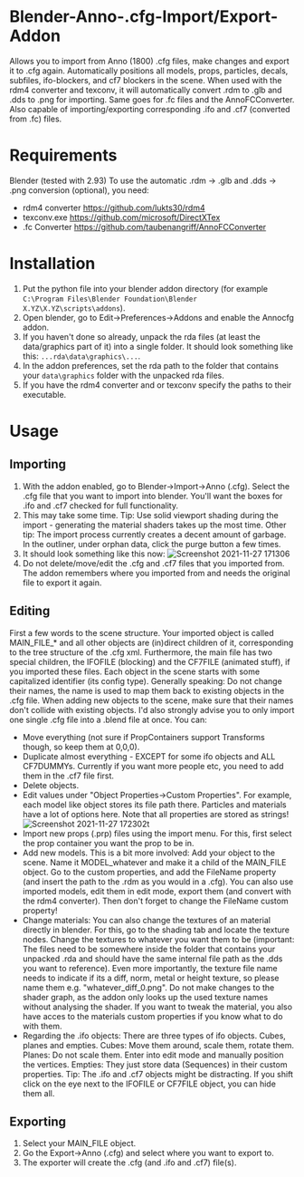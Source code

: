 # Blender-Anno-.cfg-Import/Export-Addon
Allows you to import from Anno (1800) .cfg files, make changes and export it to .cfg again.
Automatically positions all models, props, particles, decals, subfiles, ifo-blockers, and cf7 blockers in the scene.
When used with the rdm4 converter and texconv, it will automatically convert .rdm to .glb and .dds to .png for importing. Same goes for .fc files and the AnnoFCConverter.
Also capable of importing/exporting corresponding .ifo and .cf7 (converted from .fc) files.

# Requirements
Blender (tested with 2.93)
To use the automatic .rdm -> .glb and .dds -> .png conversion (optional), you need:
- rdm4 converter https://github.com/lukts30/rdm4
- texconv.exe https://github.com/microsoft/DirectXTex
- .fc Converter https://github.com/taubenangriff/AnnoFCConverter


# Installation
1. Put the python file into your blender addon directory (for example `C:\Program Files\Blender Foundation\Blender X.YZ\X.YZ\scripts\addons`).
2. Open blender, go to Edit->Preferences->Addons and enable the Annocfg addon.
3. If you haven't done so already, unpack the rda files (at least the data/graphics part of it) into a single folder. It should look something like this: `...rda\data\graphics\...`. 
4. In the addon preferences, set the rda path to the folder that contains your `data\graphics` folder with the unpacked rda files.
5. If you have the rdm4 converter and or texconv specify the paths to their executable. 

# Usage
## Importing 
1. With the addon enabled, go to Blender->Import->Anno (.cfg). Select the .cfg file that you want to import into blender. You'll want the boxes for .ifo and .cf7 checked for full functionality.
2. This may take some time. Tip: Use solid viewport shading during the import - generating the material shaders takes up the most time. Other tip: The import process currently creates a decent amount of garbage. In the outliner, under orphan data, click the purge button a few times.
3. It should look something like this now:
![Screenshot 2021-11-27 171306](https://user-images.githubusercontent.com/94999291/143691392-3ac47ca7-673e-40e2-9d08-faadb156af99.png)
4. Do not delete/move/edit the .cfg and .cf7 files that you imported from. The addon remembers where you imported from and needs the original file to export it again.


## Editing
First a few words to the scene structure. Your imported object is called MAIN_FILE_* and all other objects are (in)direct children of it, corresponding to the tree structure of the .cfg xml. Furthermore, the main file has two special children, the IFOFILE (blocking) and the CF7FILE (animated stuff), if you imported these files. 
Each object in the scene starts with some capitalized identifier (its config type). Generally speaking: Do not change their names, the name is used to map them back to existing objects in the .cfg file. When adding new objects to the scene, make sure that their names don't collide with existing objects. I'd also strongly advise you to only import one single .cfg file into a .blend file at once.
You can:
- Move everything (not sure if PropContainers support Transforms though, so keep them at 0,0,0). 
- Duplicate almost everything - EXCEPT for some ifo objects and ALL CF7DUMMYs. Currently if you want more people etc, you need to add them in the .cf7 file first.
- Delete objects.
- Edit values under "Object Properties->Custom Properties". For example, each model like object stores its file path there. Particles and materials have a lot of options here. Note that all properties are stored as strings!
![Screenshot 2021-11-27 172302t](https://user-images.githubusercontent.com/94999291/143703985-a10dc468-b76c-48ee-b4e1-b5cd299f6031.jpg)
- Import new props (.prp) files using the import menu. For this, first select the prop container you want the prop to be in.
- Add new models. This is a bit more involved: Add your object to the scene. Name it MODEL_whatever and make it a child of the MAIN_FILE object. Go to the custom properties, and add the FileName property (and insert the path to the .rdm as you would in a .cfg). You can also use imported models, edit them in edit mode, export them (and convert with the rdm4 converter). Then don't forget to change the FileName custom property!
- Change materials: You can also change the textures of an material directly in blender. For this, go to the shading tab and locate the texture nodes. Change the textures to whatever you want them to be (important: The files need to be somewhere inside the folder that contains your unpacked .rda and should have the same internal file path as the .dds you want to reference). Even more importantly, the texture file name needs to indicate if its a diff, norm, metal or height texture, so please name them e.g. "whatever_diff_0.png". Do not make changes to the shader graph, as the addon only looks up the used texture names without analysing the shader. If you want to tweak the material, you also have acces to the materials custom properties if you know what to do with them.
- Regarding the .ifo objects: There are three types of ifo objects. Cubes, planes and empties. Cubes: Move them around, scale them, rotate them. Planes: Do not scale them. Enter into edit mode and manually position the vertices. Empties: They just store data (Sequences) in their custom properties.
Tip: The .ifo and .cf7 objects might be distracting. If you shift click on the eye next to the IFOFILE or CF7FILE object, you can hide them all.

## Exporting
1. Select your MAIN_FILE object.
2. Go the Export->Anno (.cfg) and select where you want to export to. 
3. The exporter will create the .cfg (and .ifo and .cf7) file(s).
